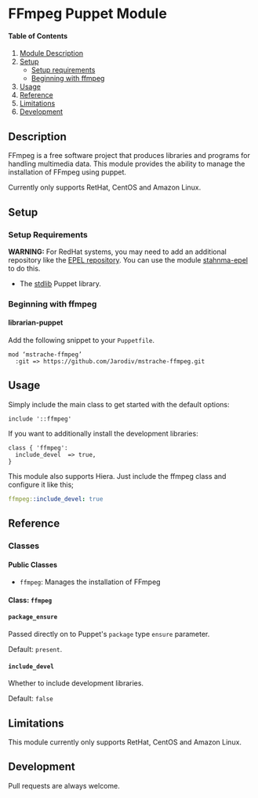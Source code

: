 # FFmpeg Puppet Module

#### Table of Contents

1. [Module Description](#description)
2. [Setup](#setup)
    * [Setup requirements](#setup-requirements)
    * [Beginning with ffmpeg](#beginning-with-ffmpeg)
3. [Usage](#usage)
4. [Reference](#reference)
4. [Limitations](#limitations)
5. [Development](#development)

## Description

FFmpeg is a free software project that produces libraries and programs for handling multimedia data.
This module provides the ability to manage the installation of FFmpeg using puppet.

Currently only supports RetHat, CentOS and Amazon Linux.

## Setup

### Setup Requirements

**WARNING:** For RedHat systems, you may need to add an additional repository like the [EPEL repository](http://fedoraproject.org/wiki/EPEL).
You can use the module [stahnma-epel](https://forge.puppetlabs.com/stahnma/epel) to do this.

* The [stdlib](https://forge.puppetlabs.com/puppetlabs/stdlib) Puppet library.

### Beginning with ffmpeg

#### librarian-puppet

Add the following snippet to your `Puppetfile`.
```
mod ‘mstrache-ffmpeg’
  :git => https://github.com/Jarodiv/mstrache-ffmpeg.git
```

## Usage

Simply include the main class to get started with the default options:

```puppet
include '::ffmpeg'
```

If you want to additionally install the development libraries:

```puppet
class { 'ffmpeg':
  include_devel  => true,
}
```

This module also supports Hiera. Just include the ffmpeg class and configure it like this;

```yaml
ffmpeg::include_devel: true
```

## Reference

### Classes

#### Public Classes

* `ffmpeg`: Manages the installation of FFmpeg

#### Class: `ffmpeg`

#### `package_ensure`

Passed directly on to Puppet's `package` type `ensure` parameter.

Default: `present`.

#### `include_devel`

Whether to include development libraries.

Default: `false`

## Limitations

This module currently only supports RetHat, CentOS and Amazon Linux.

## Development

Pull requests are always welcome.
